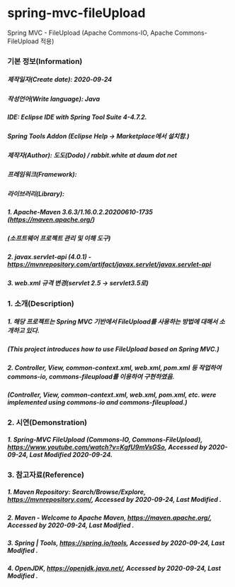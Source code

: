 # spring-mvc-fileUpload
Spring MVC - FileUpload (Apache Commons-IO, Apache Commons-FileUpload 적용)

### 기본 정보(Information)
##### 제작일자(Create date): 2020-09-24
##### 작성언어(Write language): Java
##### IDE: Eclipse IDE with Spring Tool Suite 4-4.7.2.
##### Spring Tools Addon (Eclipse Help -> Marketplace에서 설치함.)
##### 제작자(Author): 도도(Dodo) / rabbit.white at daum dot net
##### 프레임워크(Framework): 
##### 라이브러리(Library): 
##### 1. Apache-Maven 3.6.3/1.16.0.2.20200610-1735 (https://maven.apache.org/)
##### (소프트웨어 프로젝트 관리 및 이해 도구)
##### 2. javax.servlet-api (4.0.1) - https://mvnrepository.com/artifact/javax.servlet/javax.servlet-api
##### 3. web.xml 규격 변경(servlet 2.5 -> servlet3.5로)

### 1. 소개(Description)
##### 1. 해당 프로젝트는 Spring MVC 기반에서 FileUpload를 사용하는 방법에 대해서 소개하고 있다.
##### (This project introduces how to use FileUpload based on Spring MVC.)
##### 2. Controller, View, common-context.xml, web.xml, pom.xml 등 작업하여 commons-io, commons-fileupload를 이용하여 구현하였음.
##### (Controller, View, common-context.xml, web.xml, pom.xml, etc. were implemented using commons-io and commons-fileupload.)

### 2. 시연(Demonstration)
##### 1. Spring-MVC FileUpload (Commons-IO, Commons-FileUpload), https://www.youtube.com/watch?v=KgfU9mVsGSo, Accessed by 2020-09-24, Last Modified 2020-09-24.

### 3. 참고자료(Reference)
##### 1. Maven Repository: Search/Browse/Explore, https://mvnrepository.com/, Accessed by 2020-09-24, Last Modified .
##### 2. Maven - Welcome to Apache Maven, https://maven.apache.org/, Accessed by 2020-09-24, Last Modified .
##### 3. Spring | Tools, https://spring.io/tools, Accessed by 2020-09-24, Last Modified .
##### 4. OpenJDK, https://openjdk.java.net/, Accessed by 2020-09-24, Last Modified .
